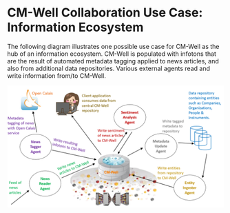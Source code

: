 # CM-Well Collaboration Use Case: Information Ecosystem

The following diagram illustrates one possible use case for CM-Well as the hub of an information ecosystem. CM-Well is populated with infotons that are the result of automated metadata tagging applied to news articles, and also from additional data repositories. Various external agents read and write information from/to CM-Well.

<img src="./\_Images/information-ecosystem.png" align="middle">


  